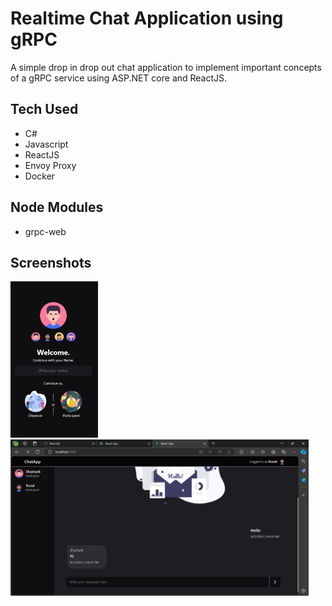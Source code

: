 # Realtime Chat Application using gRPC
A simple drop in drop out chat application to implement important concepts of a gRPC service using ASP.NET core and ReactJS.

## Tech Used

- C#
- Javascript
- ReactJS
- Envoy Proxy
- Docker

## Node Modules

- grpc-web

## Screenshots
<img src="./Screenshots/One.png" style="height: 250px"></img>
<img src="./Screenshots/Two.png" style="height: 250px"></img>
